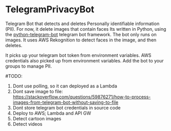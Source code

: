 # TelegramPrivacyBot
Telegram Bot that detects and deletes Personally identifiable information (PII). For now, it delete images that contain faces
Its written in Python, using the [python-telegram-bot](https://pypi.org/project/python-telegram-bot/) telegram bot framework. The bot only runs on images. It uses AWS Rekognition to detect faces in the image, and then deletes.

It picks up your telegram bot token from environment variables. AWS credentials also picked up from environment variables.
Add the bot to your groups to manage PII.

#TODO: 
1. Dont use polling, so it can deployed as a Lambda
2. Dont save image to file: https://stackoverflow.com/questions/59876271/how-to-process-images-from-telegram-bot-without-saving-to-file
3. Dont store telegram bot credentials in source code
4. Deploy to AWS; Lambda and API GW
5. Detect cartoon images
6. Detect videos
